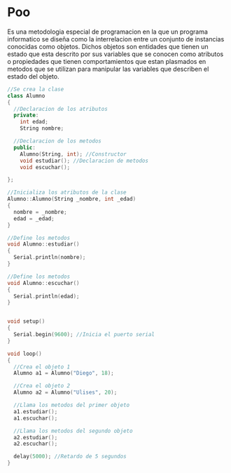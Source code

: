 # Poo
Es una metodologia especial de programacion en la que un programa informatico se diseña como la interrelacion entre un conjunto de instancias conocidas como objetos. Dichos objetos son entidades que tienen un estado que esta descrito por sus variables que se conocen como atributos o propiedades que tienen comportamientos que estan plasmados en metodos que se utilizan para manipular las variables que describen el estado del objeto.


```c++
//Se crea la clase
class Alumno
{
  //Declaracion de los atributos
  private:
    int edad;
    String nombre;

  //Declaracion de los metodos
  public:
    Alumno(String, int); //Constructor
    void estudiar(); //Declaracion de metodos
    void escuchar();

};

//Inicializa los atributos de la clase
Alumno::Alumno(String _nombre, int _edad)
{
  nombre = _nombre;
  edad = _edad;
}

//Define los metodos
void Alumno::estudiar()
{
  Serial.println(nombre);
}

//Define los metodos
void Alumno::escuchar()
{
  Serial.println(edad);
}


void setup()
{
  Serial.begin(9600); //Inicia el puerto serial
}

void loop()
{
  //Crea el objeto 1
  Alumno a1 = Alumno("Diego", 18);

  //Crea el objeto 2
  Alumno a2 = Alumno("Ulises", 20);

  //Llama los metodos del primer objeto
  a1.estudiar();
  a1.escuchar();

  //Llama los metodos del segundo objeto
  a2.estudiar();
  a2.escuchar();

  delay(5000); //Retardo de 5 segundos
}
```
